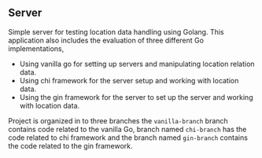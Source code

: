 ## Server

Simple server for testing location data handling using Golang. This application also includes the evaluation of three different Go implementations,

-   Using vanilla go for setting up servers and manipulating location relation data.
-   Using chi framework for the server setup and working with location data.
-   Using the gin framework for the server to set up the server and working with location data.
    <br>

Project is organized in to three branches the `vanilla-branch` branch contains code related to the vanilla Go, branch named `chi-branch` has the code related to chi framework and the branch named `gin-branch` contains the code related to the gin framework.
